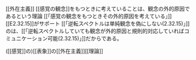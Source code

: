 
 [[外在主義]]
 [[感覚の観念]]をもつときに考えていることは、観念の外的原因であるという理論
 [[「感覚の観念をもつときその外的原因を考えている」]]
 [[E2.32.15]]がサポート
 [[「逆転スペクトルは単純観念を偽にしない(2.32.15)」]]のは、[[「逆転スペクトルしていても観念が外的原因と規則的対応していればコミュニケーション可能(2.32.15)」]]だからである。





([[感覚]]の)[[表象]]の[[外在主義]][[理論]]